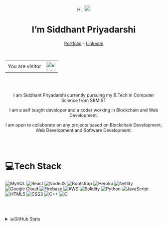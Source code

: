 <p align="center" >Hi, <img src="https://github.com/iamshubhamg/iamshubhamg/blob/master/Assests/Hi.gif" width="20px"></p>
<h1 align="center">I’m Siddhant Priyadarshi</h1>
<p align="center">
  <a href="https://siddhantpriyadarshi.herokuapp.com/" target="_blank">Portfolio</a> -
  <a href="https://linkedin.com/in/siddhant-priyadarshi" target="_blank">LinkedIn</a>
</p>
</br>

<table align="center">
  <tr>
    <td>You are visitor</td>
    <td><img src="https://profile-counter.glitch.me/himanshusingh335/count.svg" alt="vistor count" height="30" /></td>
  </tr>
</table>
</br></br>

<p align="center">I am Siddhant Priyadarshi currently pursuing my B.Tech in Computer Science from SRMIST</p>
<p align="center">I am a self taught developer and a coder working in Blockchain and Web Development.</p>
<p align="center">I am open to collaborate on any projects based on Blockchain Development, Web Development and Software Development.</p>


</br></br>

# 💻Tech Stack
![MySQL](https://img.shields.io/badge/mysql-%2300f.svg?style=flat&logo=mysql&logoColor=white) ![React](https://img.shields.io/badge/react-%2320232a.svg?style=flat&logo=react&logoColor=%2361DAFB) ![NodeJS](https://img.shields.io/badge/node.js-6DA55F?style=flat&logo=node.js&logoColor=white) ![Bootstrap](https://img.shields.io/badge/bootstrap-%23563D7C.svg?style=flat&logo=bootstrap&logoColor=white) ![Heroku](https://img.shields.io/badge/heroku-%23430098.svg?style=flat&logo=heroku&logoColor=white) ![Netlify](https://img.shields.io/badge/netlify-%23000000.svg?style=flat&logo=netlify&logoColor=#00C7B7) ![Google Cloud](https://img.shields.io/badge/Google%20Cloud-%234285F4.svg?style=flat&logo=google-cloud&logoColor=white) ![Firebase](https://img.shields.io/badge/firebase-%23039BE5.svg?style=flat&logo=firebase) ![AWS](https://img.shields.io/badge/AWS-%23FF9900.svg?style=flat&logo=amazon-aws&logoColor=white) ![Solidity](https://img.shields.io/badge/Solidity-%23363636.svg?style=flat&logo=solidity&logoColor=white) ![Python](https://img.shields.io/badge/python-3670A0?style=flat&logo=python&logoColor=ffdd54) ![JavaScript](https://img.shields.io/badge/javascript-%23323330.svg?style=flat&logo=javascript&logoColor=%23F7DF1E) ![HTML5](https://img.shields.io/badge/html5-%23E34F26.svg?style=flat&logo=html5&logoColor=white) ![CSS3](https://img.shields.io/badge/css3-%231572B6.svg?style=flat&logo=css3&logoColor=white) ![C++](https://img.shields.io/badge/c++-%2300599C.svg?style=flat&logo=c%2B%2B&logoColor=white) ![C](https://img.shields.io/badge/c-%2300599C.svg?style=flat&logo=c&logoColor=white)

</br></br>

<details><summary>📊GitHub Stats</summary>

  
<img src="https://github-readme-stats.vercel.app/api?username=siddhant2u&theme=merko&hide_border=false&include_all_commits=false&count_private=false" align="center" width="200">
  
![](https://github-readme-stats.vercel.app/api?username=siddhant2u&theme=merko&hide_border=false&include_all_commits=false&count_private=false)<br/>
![](https://github-readme-streak-stats.herokuapp.com/?user=siddhant2u&theme=merko&hide_border=false)<br/>
![](https://github-readme-stats.vercel.app/api/top-langs/?username=siddhant2u&theme=merko&hide_border=false&include_all_commits=false&count_private=false&layout=compact)



---
[![](https://visitcount.itsvg.in/api?id=siddhant2u&icon=5&color=0)](https://visitcount.itsvg.in)
</details>
